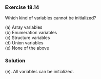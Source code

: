 ### Exercise 18.14

Which kind of variables cannot be initialized?

(a) Array variables  
(b) Enumeration variables  
(c) Structure variables  
(d) Union variables  
(e) None of the above

### Solution

(e). All variables can be initialized.

